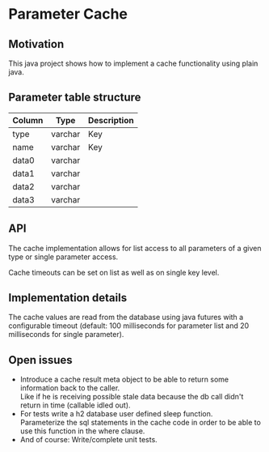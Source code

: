 # Parameter Cache

## Motivation

This java project shows how to implement a cache functionality using plain java.

## Parameter table structure

| Column | Type | Description |
| ------ | ---- | ----------- |
| type | varchar | Key |
| name | varchar | Key |
| data0 | varchar | |
| data1 | varchar | |
| data2 | varchar | |
| data3 | varchar | |

## API

The cache implementation allows for list access to all parameters of a given type or single parameter access.

Cache timeouts can be set on list as well as on single key level.

## Implementation details

The cache values are read from the database using java futures with a configurable timeout (default: 100 milliseconds for parameter list and 20 milliseconds for single parameter).

## Open issues

* Introduce a cache result meta object to be able to return some information back to the caller.  
  Like if he is receiving possible stale data because the db call didn't return in time (callable idled out).
* For tests write a h2 database user defined sleep function.  
  Parameterize the sql statements in the cache code in order to be able to use this function in the where clause.
* And of course: Write/complete unit tests.
